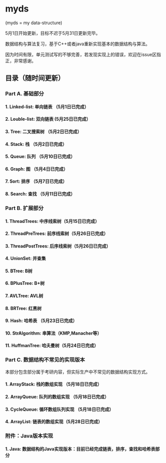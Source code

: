 # myds

(myds = my data-structure)

5月1日开始更新，目标不迟于5月31日更新完毕。

数据结构与算法复习，基于C++或者java重新实现基本的数据结构与算法。

因为时间有限，单元测试写的不够完善，若发现实现上的错误，欢迎在issue区指正，非常感谢。

## 目录（随时间更新）
### Part A. 基础部分
#### 1. Linked-list: 单向链表 （5月1日已完成）
#### 2. Louble-list: 双向链表 (5月25日已完成）
#### 3. Tree: 二叉搜索树 （5月2日已完成）
#### 4. Stack: 栈 （5月2日已完成）
#### 5. Queue: 队列 （5月10日已完成）
#### 6. Graph: 图 （5月4日已完成）
#### 7. Sort: 排序 （5月7日已完成）
#### 8. Search: 查找 （5月11日已完成）

### Part B. 扩展部分
#### 1. ThreadTrees: 中序线索树（5月15日已完成）
#### 2. ThreadPreTrees: 前序线索树（5月26日已完成）
#### 3. ThreadPostTrees: 后序线索树（5月26日已完成）
#### 4. UnionSet: 并查集
#### 5. BTree: B树 
#### 6. BPlusTree: B+树
#### 7. AVLTree: AVL树 
#### 8. BRTree: 红黑树 
#### 9. Hash: 哈希表 （5月23日已完成）
#### 10. StrAlgorithm: 串算法（KMP,Manacher等）  
#### 11. HuffmanTree: 哈夫曼树（5月24日已完成）

### Part C. 数据结构不常见的实现版本
本部分包含部分属于考研内容，但实际生产中不常见的数据结构实现方式。
#### 1. ArrayStack: 栈的数组实现 （5月18日已完成）
#### 2. ArrayQueue: 队列的数组实现 （5月18日已完成）
#### 3. CycleQueue: 循环数组队列实现 （5月18日已完成）
#### 4. ArrayList: 链表的数组实现（5月28日已完成）

### 附件：Java版本实现
#### 1. Java: 数据结构的Java实现版本：目前已经完成链表，排序，查找和哈希表部分
 
